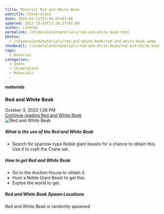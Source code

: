 ```yaml
---
title: Material Red and White Beak
webtitle: Chimeraland
date: 2022-01-11T13:56:03+07:00
updated: 2022-10-03T13:26:37+07:00
author: L3n4r0x
permalink: /chimeraland/materials/red-and-white-beak.html
photos:
  - /chimeraland/materials/red-and-white-beak/red-and-white-beak.webp
thumbnail: /chimeraland/materials/red-and-white-beak/red-and-white-beak.webp
tags:
  - Material
categories:
  - Games
  - Chimeraland
  - Materials
---
```


<section id="bootstrap-wrapper">
  <link
    rel="stylesheet"
    href="https://cdn.statically.io/gh/dimaslanjaka/Web-Manajemen/40ac3225/css/bootstrap-4.5-wrapper.css"
  />
  <div
    class="row g-0 border rounded overflow-hidden flex-md-row mb-4 shadow-sm position-relative"
  >
    <div class="col p-4 d-flex flex-column position-static">
      <strong class="d-inline-block mb-2 text-success">materials</strong>
      <h3 class="mb-0">Red and White Beak</h3>
      <div class="mb-1 text-muted">October 3, 2022 1:26 PM</div>
      <a href="#" class="stretched-link d-none"
        >Continue reading Red and White Beak</a
      >
    </div>
    <div class="col-auto d-none d-lg-block">
      <img
        src="/chimeraland/materials/red-and-white-beak/red-and-white-beak.webp"
        alt="Red and White Beak"
      />
    </div>
  </div>
  <div class="row">
    <div class="col-lg-6 col-12 mb-2">
      <div class="card">
        <div class="card-body">
          <h5 class="card-title">What is the use of the Red and White Beak</h5>
          <div class="card-text">
            <ul>
              <li>
                Search for sparrow-type Noble giant beasts for a chance to
                obtain this. Use it to craft the Crane set.
              </li>
            </ul>
          </div>
        </div>
      </div>
    </div>
    <div class="col-lg-6 col-12 mb-2">
      <div class="card">
        <div class="card-body">
          <h5 class="card-title">How to get Red and White Beak</h5>
          <div class="card-text">
            <ul>
              <li>Go to the Auction House to obtain it.</li>
              <li>Hunt a Noble Giant Beast to get this.</li>
              <li>Exploe the world to get.</li>
            </ul>
          </div>
        </div>
      </div>
    </div>
    <div class="col-12 mb-2">
      <h5>Red and White Beak Spawn Locations</h5>
      <p>Red and White Beak is randomly spawned</p>
    </div>
  </div>
</section>